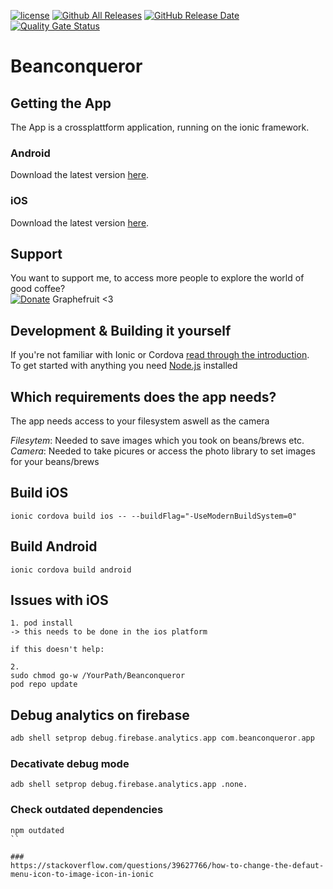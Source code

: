 [![license](https://img.shields.io/badge/license-GPL%203.0-brightgreen.svg)](https://www.gnu.org/licenses/gpl-3.0.en.html) [![Github All Releases](https://img.shields.io/github/downloads/graphefruit/beanconqueror/total.svg)](https://github.com/graphefruit/beanconqueror/releases) [![GitHub Release Date](https://img.shields.io/github/release-date/graphefruit/beanconqueror.svg)](https://github.com/graphefruit/beanconqueror/releases)
[![Quality Gate Status](https://sonarcloud.io/api/project_badges/measure?project=graphefruit_Beanconqueror&metric=alert_status)](https://sonarcloud.io/dashboard?id=graphefruit_Beanconqueror)
# Beanconqueror
## Getting the App
The App is a crossplattform application, running on the ionic framework. 

### Android
Download the latest version [here](https://play.google.com/store/apps/details?id=com.beanconqueror.app).  
### iOS
Download the latest version [here](https://apps.apple.com/de/app/beanconqueror/id1445297158).

## Support
You want to support me, to access more people to explore the world of good coffee?  
[![Donate](https://img.shields.io/badge/Donate-PayPal-green.svg)](https://www.paypal.me/LarsSaalbach) Graphefruit
<3 

## Development & Building it yourself

If you're not familiar with Ionic or Cordova [read through the introduction](http://ionicframework.com/docs/intro/installation/).  
To get started with anything you need [Node.js](https://nodejs.org/en/download/) installed

## Which requirements does the app needs?
The app needs access to your filesystem aswell as the camera

*Filesytem*: Needed to save images which you took on beans/brews etc.
*Camera*: Needed to take picures or access the photo library to set images for your beans/brews


## Build iOS
```
ionic cordova build ios -- --buildFlag="-UseModernBuildSystem=0"
```

## Build Android
```
ionic cordova build android
```

## Issues with iOS
```
1. pod install
-> this needs to be done in the ios platform

if this doesn't help:

2.
sudo chmod go-w /YourPath/Beanconqueror
pod repo update
```


## Debug analytics on firebase
```adb shell setprop debug.firebase.analytics.app Beanconqueror
adb shell setprop debug.firebase.analytics.app com.beanconqueror.app
```
### Decativate debug mode
```
adb shell setprop debug.firebase.analytics.app .none.
```


### Check outdated dependencies
````
npm outdated
``

###
https://stackoverflow.com/questions/39627766/how-to-change-the-defaut-menu-icon-to-image-icon-in-ionic


